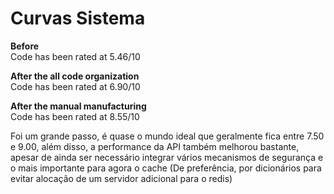 # Curvas Sistema

**Before**
<br>
Code has been rated at 5.46/10

**After the all code organization**
<br>
Code has been rated at 6.90/10

**After the manual manufacturing**
<br>
Code has been rated at 8.55/10

Foi um grande passo, é quase o mundo ideal que geralmente fica entre 7.50 e 9.00, além disso, a performance da API também melhorou bastante, apesar de ainda ser necessário integrar vários mecanismos de segurança e o mais importante para agora o cache (De preferência, por dicionários para evitar alocação de um servidor adicional para o redis)
